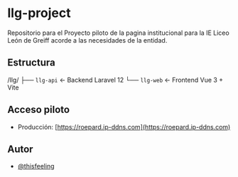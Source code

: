 # llg-project
Repositorio para el Proyecto piloto de la pagina institucional para la IE Liceo León de Greiff acorde a las necesidades de la entidad.

## Estructura

/llg/
├── `llg-api`   ← Backend Laravel 12
└── `llg-web`   ← Frontend Vue 3 + Vite


## Acceso piloto

- Producción: [https://roepard.ip-ddns.com](https://roepard.ip-ddns.com)

## Autor

- [@thisfeeling](https://github.com/thisfeeling)
